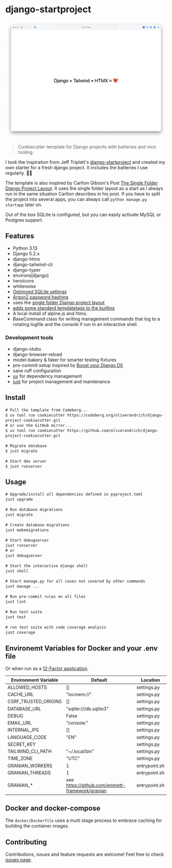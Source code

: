 # django-startproject

![Screenshot of the landing page](docs/landingpage.png)

> Cookiecutter template for Django projects with batteries and nice tooling.

I took the inspiration from Jeff Triplett's [django-startproject](https://github.com/jefftriplett/django-startproject) and created my own starter for a fresh django project. It includes the batteries I use regularly. 🤷‍♂️

The template is also inspired by Carlton Gibson's Post [The Single Folder Django Project Layout](https://noumenal.es/notes/django/single-folder-layout/). It uses the single folder layout as a start as I always run in the same situation Carlton describes in his post. If you have to split the project into several apps, you can always call `python manage.py startapp` later on.

Out of the box SQLite is configured, but you can easily activate MySQL or Postgres support.

## Features

- Python 3.13
- Django 5.2.x
- django-htmx
- django-tailwind-cli
- django-typer
- environs\[django\]
- heroicons
- whitenoise
- [Optimzed SQLite settings](https://gcollazo.com/optimal-sqlite-settings-for-django/)
- [Argon2 password hashing](https://docs.djangoproject.com/en/4.1/topics/auth/passwords/)
- uses the [single folder Django project layout](https://noumenal.es/notes/django/single-folder-layout/)
- [adds some standard templatetags to the builtins](https://adamj.eu/tech/2023/09/15/django-move-template-tag-library-builtins/)
- A local install of alpine.js and htmx.
- BaseCommand class for writing management commands that log to a rotating logfile and the console if run in an interactive shell.

### Development tools

- django-stubs
- django-browser-reload
- model-bakery & faker for smarter testing fixtures
- pre-commit setup inspired by [Boost your Django DX](https://adamchainz.gumroad.com/l/byddx)
- sane ruff configuration
- [uv](https://docs.astral.sh/uv/) for dependency management
- [just](https://github.com/casey/just) for project management and maintenance

## Install

```shell
# Pull the template from Codeberg...
$ uv tool run cookiecutter https://codeberg.org/oliverandrich/django-project-cookiecutter.git
# or use the GitHub mirror...
$ uv tool run cookiecutter https://github.com/oliverandrich/django-project-cookiecutter.git

# Migrate database
$ just migrate

# Start dev server
$ just runserver
```

## Usage

```shell
# Upgrade/install all dependencies defined in pyproject.toml
just upgrade

# Run database migrations
just migrate

# Create database migrations
just makemigrations

# Start debugserver
just runserver
# or
just debugserver

# Start the interactive django shell
just shell

# Start manage.py for all cases not covered by other commands
just manage ...

# Run pre-commit rules on all files
just lint

# Run test suite
just test

# run test suite with code coverage analysis
just coverage
```

## Environemt Variables for Docker and your .env file

Or when run as a [12-Factor application](https://12factor.net).

| Environment Variable | Default                                           | Location      |
|----------------------|---------------------------------------------------|---------------|
| ALLOWED_HOSTS        | []                                                | settings.py   |
| CACHE_URL            | "locmem://"                                       | settings.py   |
| CSRF_TRUSTED_ORIGINS | []                                                | settings.py   |
| DATABASE_URL         | "sqlite:///db.sqlite3"                            | settings.py   |
| DEBUG                | False                                             | settings.py   |
| EMAIL_URL            | "console:"                                        | settings.py   |
| INTERNAL_IPS         | []                                                | settings.py   |
| LANGUAGE_CODE        | "EN"                                              | settings.py   |
| SECRET_KEY           |                                                   | settings.py   |
| TAILWIND_CLI_PATH    | "~/.local/bin"                                    | settings.py   |
| TIME_ZONE            | "UTC"                                             | settings.py   |
| GRANIAN_WORKERS      | 1                                                 | entrypoint.sh |
| GRANIAN_THREADS      | 1                                                 | entrypoint.sh |
| GRANIAN_*            | see <https://github.com/emmett-framework/granian> | entrypoint.sh |

## Docker and docker-compose

The `docker/Dockerfile` uses a multi stage process to embrace caching for building the container images.

## Contributing

Contributions, issues and feature requests are welcome!
Feel free to check [issues page](https://github.com/oliverandrich/django-startproject/issues).
